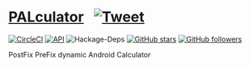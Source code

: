 # [PALculator](http://teslaa.net) &nbsp; [![Tweet](https://img.shields.io/twitter/url/http/shields.io.svg?style=social)](https://twitter.com/intent/tweet?text=Check%20this%20repository%20out!%20Flymate%20is%20a%20weather%20app!%204&url=http://teslaa.net&hashtags=flymate,google,android,java,developers) 
[![CircleCI](https://circleci.com/gh/TESLAA/PALculator/tree/master.svg?style=svg)](https://circleci.com/gh/TESLAA/PALculator/tree/master)
[![API](https://img.shields.io/badge/API-27%2B-blue.svg?style=flat)](https://android-arsenal.com/api?level=27)
![Hackage-Deps](https://img.shields.io/hackage-deps/v/lens.svg)
[![GitHub stars](https://img.shields.io/github/stars/TESLAA/Flymate.svg)](https://github.com/TESLAA/Flymate/stargazers)
[![GitHub followers](https://img.shields.io/github/followers/espadrine.svg?label=Follow&style=flat-square)](https://github.com/TESLAA/Flymate)

PostFix PreFix dynamic Android Calculator
